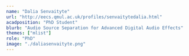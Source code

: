 ```yaml
---
name: "Dalia Senvaityte"
url: "http://eecs.qmul.ac.uk/profiles/senvaitytedalia.html"
acadposition: "PhD Student"
blurb: "Audio Source Separation for Advanced Digital Audio Effects"
themes: ["mlist"]
role: "PhD"
image: "./daliasenvaityte.png"
---
```

